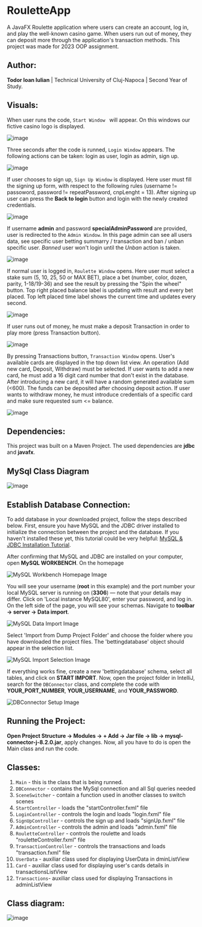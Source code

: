 # RouletteApp
A JavaFX Roulette application where users can create an account, log in, and play the well-known casino game. When users run out of money, they can deposit more through the application's transaction methods. This project was made for 2023 OOP assignment.

## Author:
**Todor Ioan Iulian** | Technical University of Cluj-Napoca | Second Year of Study.

## Visuals:
When user runs the code, `Start Window ` will appear. On this windows our fictive casino logo is displayed.

![image](https://github.com/todoor17/RouletteApp/assets/152257565/b8137a1d-0d69-439a-9e67-b71483c24dee)

Three seconds after the code is runned, `Login Window` appears. The following actions can be taken: login as user, login as admin, sign up.

![image](https://github.com/todoor17/RouletteApp/assets/152257565/a9163963-6bcc-4ef5-aca5-019144028b67)

If user chooses to sign up, `Sign Up Window` is displayed. Here user must fill the signing up form, with respect to the following rules (username != passoword, password != repeatPassword, cnpLenght = 13). After signing up user can press the **Back to login** button and login with the newly created credentials.

![image](https://github.com/todoor17/RouletteApp/assets/152257565/770c4c9e-2bf3-4a4c-a9a2-83323d2b5beb)

If username **admin** and password **specialAdminPassword** are provided, user is redirected to the `Admin Window`. In this page admin can see all users data, see specific user betting summarry / transaction and ban / unban specific user. *Banned* user won't login until the *Unban* action is taken. 

![image](https://github.com/todoor17/RouletteApp/assets/152257565/84ea74d6-4796-4728-b67d-67f2cee3a8c6)

If normal user is logged in, `Roulette Window` opens. Here user must select a stake sum (5, 10, 25, 50 or MAX BET), place a bet (number, color, dozen, parity, 1-18/19-36) and see the result by pressing the "Spin the wheel" button. Top right placed balance label is updating with result and every bet placed. Top left placed time label shows the current time and updates every second. 

![image](https://github.com/todoor17/RouletteApplication/assets/152257565/56395b45-00b9-4a4e-9235-67cbbb46dc1f)

If user runs out of money, he must make a deposit Transaction in order to play more (press Transaction button).

![image](https://github.com/todoor17/RouletteApplication/assets/152257565/a2357c45-340c-44bf-8ea3-05e9de86ec31)

By pressing Transactions button, `Transaction Window` opens. User's available cards are displayed in the top down list view. An operation (Add new card, Deposit, Withdraw) must be selected. If user wants to add a new card, he must add a 16 digit card number that don't exist in the database. After introducing a new card, it will have a random generated available sum (<600). The funds can be deposited after choosing deposit action. If user wants to withdraw money, he must introduce credentials of a specific card and make sure requested sum <= balance. 

![image](https://github.com/todoor17/RouletteApp/assets/152257565/34f13e6d-ea9f-4540-86c7-e97ae307e014)

## Dependencies:
This project was built on a Maven Project. The used dependencies are **jdbc** and **javafx**.

## MySql Class Diagram

![image](https://github.com/todoor17/RouletteApp/assets/152257565/bc68b7f4-560e-4a53-a481-0d39aa5403ef)

## Establish Database Connection:
To add database in your downloaded project, follow the steps described below.
First, ensure you have MySQL and the JDBC driver installed to initialize the connection between the project and the database. If you haven't installed these yet, this tutorial could be very helpful: [MySQL & JDBC Installation Tutorial](https://www.youtube.com/watch?v=e8g9eNnFpHQ&t=194s).

After confirming that MySQL and JDBC are installed on your computer, open **MySQL WORKBENCH**. On the homepage

![MySQL Workbench Homepage Image](https://github.com/todoor17/RouletteApp/assets/152257565/10e7f186-921f-410e-abb9-bca707fac0e9)

You will see your username (**root** in this example) and the port number your local MySQL server is running on (**3306**) — note that your details may differ. Click on 'Local instance MySQL80', enter your password, and log in. On the left side of the page, you will see your schemas. Navigate to **toolbar -> server -> Data import**.

![MySQL Data Import Image](https://github.com/todoor17/RouletteApp/assets/152257565/d44b7e5b-3cf6-4513-86c0-3000e8d1ed9a)

Select 'Import from Dump Project Folder' and choose the folder where you have downloaded the project files. The 'bettingdatabase' object should appear in the selection list.

![MySQL Import Selection Image](https://github.com/todoor17/RouletteApp/assets/152257565/eee9124e-2837-46de-a23c-4b4e5b7de665)

If everything works fine, create a new 'bettingdatabase' schema, select all tables, and click on **START IMPORT**. Now, open the project folder in IntelliJ, search for the `DBConnector` class, and complete the code with **YOUR_PORT_NUMBER**, **YOUR_USERNAME**, and **YOUR_PASSWORD**.

![DBConnector Setup Image](https://github.com/todoor17/RouletteApp/assets/152257565/d283ac26-db3c-4430-9982-e85478ea6b1c)

## Running the Project:

**Open Project Structure -> Modules -> + Add -> Jar file -> lib -> mysql-connector-j-8.2.0.jar**, apply changes. Now, all you have to do is open the Main class and run the code.

## Classes:
1. `Main` - this is the class that is being runned.
2. `DBConnector` - contains the MySql connection and all Sql queries needed
3.  `SceneSwitcher` - contain a function used in another classes to switch scenes
4.  `StartController` - loads the "startController.fxml" file
5.  `LoginController` - controls the login and loads "login.fxml" file
6.  `SignUpController` - controls the sign up  and loads "signUp.fxml" file
7.  `AdminController` - controls the admin and loads "admin.fxml" file
8.  `RouletteController` - controls the roulette and loads "rouletteController.fxml" file
9.  `TransactionController` - controls the transactions and loads "transaction.fxml" file
10. `UserData` - auxiliar class used for displaying UserData in dminListView
11. `Card` - auxiliar class used for displaying user's cards details in transactionsListView
12. `Transactions`- auxiliar class used for displaying Transactions in adminListView

## Class diagram:

![image](https://github.com/todoor17/RouletteApp/assets/152257565/503e50e3-28f1-4115-8c7d-c2390b37e956)


